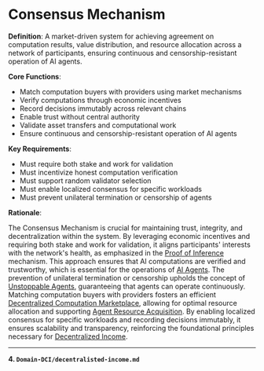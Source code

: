 # Consensus Mechanism

**Definition**: A market-driven system for achieving agreement on computation results, value distribution, and resource allocation across a network of participants, ensuring continuous and censorship-resistant operation of AI agents.

**Core Functions**:
- Match computation buyers with providers using market mechanisms
- Verify computations through economic incentives
- Record decisions immutably across relevant chains
- Enable trust without central authority
- Validate asset transfers and computational work
- Ensure continuous and censorship-resistant operation of AI agents

**Key Requirements**:
- Must require both stake and work for validation
- Must incentivize honest computation verification
- Must support random validator selection
- Must enable localized consensus for specific workloads
- Must prevent unilateral termination or censorship of agents

**Rationale**:

The Consensus Mechanism is crucial for maintaining trust, integrity, and decentralization within the system. By leveraging economic incentives and requiring both stake and work for validation, it aligns participants' interests with the network's health, as emphasized in the [Proof of Inference](proof-of-inference.md) mechanism. This approach ensures that AI computations are verified and trustworthy, which is essential for the operations of [AI Agents](DCI-Agent.md). The prevention of unilateral termination or censorship upholds the concept of [Unstoppable Agents](unstoppable-agents.md), guaranteeing that agents can operate continuously. Matching computation buyers with providers fosters an efficient [Decentralized Computation Marketplace](decentralized-computation-marketplace.md), allowing for optimal resource allocation and supporting [Agent Resource Acquisition](agent-resource-acquisition.md). By enabling localized consensus for specific workloads and recording decisions immutably, it ensures scalability and transparency, reinforcing the foundational principles necessary for [Decentralized Income](decentralized-income.md).

---

**4. `Domain-DCI/decentralisted-income.md`**